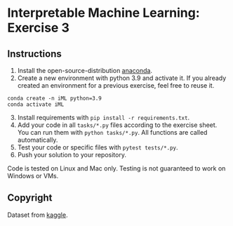 # Interpretable Machine Learning: Exercise 3

## Instructions

1. Install the open-source-distribution [anaconda](https://www.anaconda.com/products/individual).
2. Create a new environment with python 3.9 and activate it. If you already created an environment for a previous exercise, feel free to reuse it.
```
conda create -n iML python=3.9
conda activate iML
```

3. Install requirements with `pip install -r requirements.txt`.
4. Add your code in all `tasks/*.py` files according to the exercise sheet. You can run them with `python tasks/*.py`. All functions are called automatically.
5. Test your code or specific files with `pytest tests/*.py`.
6. Push your solution to your repository.

Code is tested on Linux and Mac only. Testing is not guaranteed to work on Windows or VMs.

## Copyright

Dataset from [kaggle](https://www.kaggle.com/jmcaro/wheat-seedsuci).
